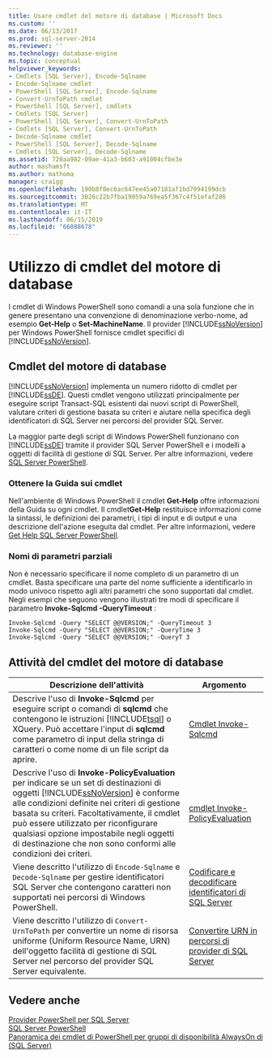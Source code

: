 ```yaml
---
title: Usare cmdlet del motore di database | Microsoft Docs
ms.custom: ''
ms.date: 06/13/2017
ms.prod: sql-server-2014
ms.reviewer: ''
ms.technology: database-engine
ms.topic: conceptual
helpviewer_keywords:
- Cmdlets [SQL Server], Encode-Sqlname
- Encode-Sqlname cmdlet
- PowerShell [SQL Server], Encode-Sqlname
- Convert-UrnToPath cmdlet
- PowerShell [SQL Server], cmdlets
- Cmdlets [SQL Server]
- PowerShell [SQL Server], Convert-UrnToPath
- Cmdlets [SQL Server], Convert-UrnToPath
- Decode-Sqlname cmdlet
- PowerShell [SQL Server], Decode-Sqlname
- Cmdlets [SQL Server], Decode-Sqlname
ms.assetid: 720aa982-09ae-41a3-b603-a91004cfbe3e
author: mashamsft
ms.author: mathoma
manager: craigg
ms.openlocfilehash: 190b8f0ec6ac647ee45a07181af1bd7094199dcb
ms.sourcegitcommit: 3026c22b7fba19059a769ea5f367c4f51efaf286
ms.translationtype: MT
ms.contentlocale: it-IT
ms.lasthandoff: 06/15/2019
ms.locfileid: "66088678"
---
```

# <a name="use-the-database-engine-cmdlets"></a>Utilizzo di cmdlet del motore di database
  I cmdlet di Windows PowerShell sono comandi a una sola funzione che in genere presentano una convenzione di denominazione verbo-nome, ad esempio **Get-Help** o **Set-MachineName**. Il provider [!INCLUDE[ssNoVersion](../includes/ssnoversion-md.md)] per Windows PowerShell fornisce cmdlet specifici di [!INCLUDE[ssNoVersion](../includes/ssnoversion-md.md)].  
  
## <a name="database-engine-cmdlets"></a>Cmdlet del motore di database  
 [!INCLUDE[ssNoVersion](../includes/ssnoversion-md.md)] implementa un numero ridotto di cmdlet per [!INCLUDE[ssDE](../includes/ssde-md.md)]. Questi cmdlet vengono utilizzati principalmente per eseguire script Transact-SQL esistenti dai nuovi script di PowerShell, valutare criteri di gestione basata su criteri e aiutare nella specifica degli identificatori di SQL Server nei percorsi del provider SQL Server.  
  
 La maggior parte degli script di Windows PowerShell funzionano con [!INCLUDE[ssDE](../includes/ssde-md.md)] tramite il provider SQL Server PowerShell e i modelli a oggetti di facilità di gestione di SQL Server. Per altre informazioni, vedere [SQL Server PowerShell](../powershell/sql-server-powershell.md).  
  
### <a name="get-cmdlet-help"></a>Ottenere la Guida sui cmdlet  
 Nell'ambiente di Windows PowerShell il cmdlet **Get-Help** offre informazioni della Guida su ogni cmdlet. Il cmdlet**Get-Help** restituisce informazioni come la sintassi, le definizioni dei parametri, i tipi di input e di output e una descrizione dell'azione eseguita dal cmdlet. Per altre informazioni, vedere [Get Help SQL Server PowerShell](../../2014/database-engine/get-help-sql-server-powershell.md).  
  
### <a name="partial-parameter-names"></a>Nomi di parametri parziali  
 Non è necessario specificare il nome completo di un parametro di un cmdlet. Basta specificare una parte del nome sufficiente a identificarlo in modo univoco rispetto agli altri parametri che sono supportati dal cmdlet. Negli esempi che seguono vengono illustrati tre modi di specificare il parametro **Invoke-Sqlcmd -QueryTimeout** :  
  
```  
Invoke-Sqlcmd -Query "SELECT @@VERSION;" -QueryTimeout 3  
Invoke-Sqlcmd -Query "SELECT @@VERSION;" -QueryTime 3  
Invoke-Sqlcmd -Query "SELECT @@VERSION;" -QueryT 3  
```  
  
## <a name="database-engine-cmdlet-tasks"></a>Attività del cmdlet del motore di database  
  
|Descrizione dell'attività|Argomento|  
|----------------------|-----------|  
|Descrive l'uso di **Invoke-Sqlcmd** per eseguire script o comandi di **sqlcmd** che contengono le istruzioni [!INCLUDE[tsql](../includes/tsql-md.md)] o XQuery. Può accettare l'input di **sqlcmd** come parametro di input della stringa di caratteri o come nome di un file script da aprire.|[Cmdlet Invoke-Sqlcmd](../../2014/database-engine/invoke-sqlcmd-cmdlet.md)|  
|Descrive l'uso di **Invoke-PolicyEvaluation** per indicare se un set di destinazioni di oggetti [!INCLUDE[ssNoVersion](../includes/ssnoversion-md.md)] è conforme alle condizioni definite nei criteri di gestione basata su criteri. Facoltativamente, il cmdlet può essere utilizzato per riconfigurare qualsiasi opzione impostabile negli oggetti di destinazione che non sono conformi alle condizioni dei criteri.|[cmdlet Invoke-PolicyEvaluation](../../2014/database-engine/invoke-policyevaluation-cmdlet.md)|  
|Viene descritto l'utilizzo di `Encode-Sqlname` e `Decode-Sqlname` per gestire identificatori SQL Server che contengono caratteri non supportati nei percorsi di Windows PowerShell.|[Codificare e decodificare identificatori di SQL Server](../powershell/encode-and-decode-sql-server-identifiers.md)|  
|Viene descritto l'utilizzo di `Convert-UrnToPath` per convertire un nome di risorsa uniforme (Uniform Resource Name, URN) dell'oggetto facilità di gestione di SQL Server nel percorso del provider SQL Server equivalente.|[Convertire URN in percorsi di provider di SQL Server](../../2014/database-engine/convert-urns-to-sql-server-provider-paths.md)|  
  
## <a name="see-also"></a>Vedere anche  
 [Provider PowerShell per SQL Server](../powershell/sql-server-powershell-provider.md)   
 [SQL Server PowerShell](../powershell/sql-server-powershell.md)   
 [Panoramica dei cmdlet di PowerShell per gruppi di disponibilità AlwaysOn di &#40;SQL Server&#41;](availability-groups/windows/overview-of-powershell-cmdlets-for-always-on-availability-groups-sql-server.md)  
  
  
